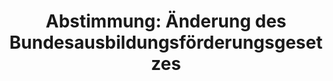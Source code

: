---
abstimmung:
  abstimmung: 8
  bundestagssitzung: 66
  datum: 13. November 2014
  legislaturperiode: 18
categories:
- Wissenschaft
- Bildung
- Ausbildung
data:
- title: Abstimmungsergebnis 20141113_8-data.pdf
  url: /res/abstimmungsliste/20141113_8-data.pdf
- title: Abstimmungsergebnis 20141113_8_xls-data.csv
  url: /res/abstimmungsliste/csv/20141113_8_xls-data.csv
documents:
- local: /res/abstimmungsdaten/018-066-08/1802663.pdf
  title: Drucksache 18/02663.pdf
  url: http://dip21.bundestag.de/dip21/btd/18/026/1802663.pdf
- local: /res/abstimmungsdaten/018-066-08/1803142.pdf
  title: Drucksache 18/03142.pdf
  url: http://dip21.bundestag.de/dip21/btd/18/031/1803142.pdf
ergebnis:
  cdu/csu:
    enthaltung: 0
    gesamt: 311
    ja: 292
    nein: 0
    nichtabgegeben: 19
    ungueltig: 0
  die.linke:
    enthaltung: 54
    gesamt: 64
    ja: 0
    nein: 1
    nichtabgegeben: 9
    ungueltig: 0
  file: 20141113_8_xls-data.csv
  gruenen:
    enthaltung: 0
    gesamt: 63
    ja: 0
    nein: 56
    nichtabgegeben: 7
    ungueltig: 0
  spd:
    enthaltung: 0
    gesamt: 193
    ja: 182
    nein: 0
    nichtabgegeben: 11
    ungueltig: 0
layout: abstimmung
links:
- title: https://www.bundestag.de/parlament/plenum/abstimmung/abstimmung?id=314
  url: https://www.bundestag.de/parlament/plenum/abstimmung/abstimmung?id=314
preview: 'Deutscher Bundestag


  66. Sitzung des Deutschen Bundestages

  am Donnerstag, 13.November 2014


  Endgültiges Ergebnis der Namentlichen Abstimmung Nr. 8


  Gesetzentwurf der Bundesregierung

  Entwurf eines Fünfundzwanzigsten Gesetzes zur Änderung des

  Bundesausbildungsförderungsgesetzes (25. BAföGÄndG)

  Drs. 18/2663 und 18/3142


  Abgegebene Stimmen insgesamt:


  585


  Nicht abgegebene Stimmen:

  Ja-Stimmen:


  46

  474


  Nein-Stimmen:


  57


  Enthaltungen:


  54


  Ungültige:


  Berlin, den 13.11.2014


  0


  Beginn: 20:41

  Ende: 20:44

  '
tags:
- Forschung
- Hochschulen
- Ausbildung
- BAföG
title: 'Abstimmung: Änderung des Bundesausbildungsförderungsgesetzes'
---